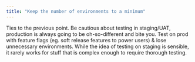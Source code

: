 ```yaml
---
title: "Keep the number of environments to a minimum"
---
```


Ties to the previous point. Be cautious about testing in staging/UAT, production is always going to be oh-so-different and bite you. Test on prod with feature flags (eg. soft release features to power users) & lose unnecessary environments. While the idea of testing on staging is sensible, it rarely works for stuff that is complex enough to require thorough testing.
